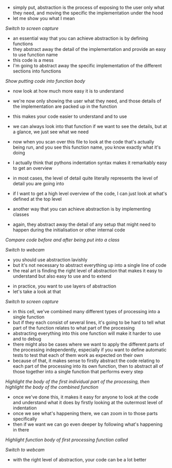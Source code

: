 <!-- TODO ANIMATED DEFINITION -->

- simply put, abstraction is the process of exposing to the user only what they need, and moving the specific the implementation under the hood
- let me show you what I mean

_Switch to screen capture_

- an essential way that you can achieve abstraction is by defining functions
- they abstract away the detail of the implementation and provide an easy to use function name
- this code is a mess
- I'm going to abstract away the specific implementation of the different sections into functions

_Show putting code into function body_

- now look at how much more easy it is to understand

- we're now only showing the user what they need, and those details of the implementation are packed up in the function
- this makes your code easier to understand and to use

- we can always look into that function if we want to see the details, but at a glance, we just see what we need

- now when you scan over this file to look at the code that's actually being run, and you see this function name, you know exactly what it's doing

- I actually think that pythons indentation syntax makes it remarkably easy to get an overview
- in most cases, the level of detail quite literally represents the level of detail you are going into
- if I want to get a high level overview of the code, I can just look at what's defined at the top level

- another way that you can achieve abstraction is by implementing classes
- again, they abstract away the detail of any setup that might need to happen during the initialisation or other internal code

_Compare code before and after being put into a class_

_Switch to webcam_

- you should use abstraction lavishly
- but it's not necessary to abstract everything up into a single line of code
- the real art is finding the right level of abstraction that makes it easy to understand but also easy to use and to extend

<!-- TODO TYPEWRITE finding the right level of abstraction that makes it easy to understand but also easy to use and to extend -->

- in practice, you want to use layers of abstraction
- let's take a look at that

_Switch to screen capture_

- in this cell, we've combined many different types of processing into a single function
- but if they each consist of several lines, it's going to be hard to tell what part of the function relates to what part of the processing
- abstracting everything into this one function will make it harder to use and to debug
- there might also be cases where we want to apply the different parts of the processing independently, especially if you want to define automatic tests to test that each of them work as expected on their own
- because of that, it makes sense to firstly abstract the code relating to each part of the processing into its own function, then to abstract all of those together into a single function that performs every step

_Highlight the body of the first individual part of the processing, then highlight the body of the combined function_

- once we've done this, it makes it easy for anyone to look at the code and understand what it does by firstly looking at the outermost level of indentation
- once we see what's happening there, we can zoom in to those parts specifically
- then if we want we can go even deeper by following what's happening in there

_Highlight function body of first processing function called_

_Switch to webcam_

- with the right level of abstraction, your code can be a lot better
